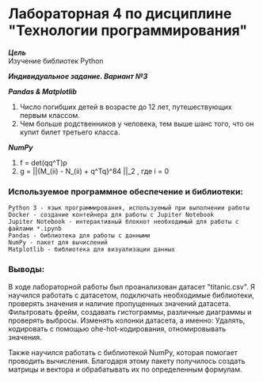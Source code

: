 # Лабораторная 4 по дисциплине "Технологии программирования"

___Цель___  
Изучение библиотек Python

___Индивидуальное задание. Вариант №3___<br>

___Pandas & Matplotlib___
1. Число погибших детей в возрасте до 12 лет, путешествующих первым классом.
2. Чем больше родственников у человека, тем выше шанс того, что он купит билет третьего класса.

___NumPy___
1. f = det(qq^T)p
2. g = ||{M_(ii) - N_(ii) + q^Tq}^84 ||_2 , где i = 0

### Используемое программное обеспечение и библиотеки:  
```
Python 3 - язык программирования, используемый при выполнении работы
Docker - создание контейнера для работы с Jupiter Notebook
Jupiter Notebook - интерактивный блокнот необходимый для работы с файлами *.ipynb
Pandas - библиотека для работы с данными
NumPy - пакет для вычислений
Matplotlib - библиотека для визуализации данных
```

### Выводы:
В ходе лабораторной работы был проанализован датасет "titanic.csv". Я научился работать с датасетом, подключать необходимые библиотеки, проверять значения и наличие пропущенных значений датасета. Фильтровать фрейм, создавать гистограммы, различные диаграммы и проверять выбросы. Изменять колонки датасета, а именно: Удалять, кодировать с помощью ohe-hot-кодирования, отномировывать значения.

Также научился работать с библиотекой NumPy, которая помогает проводить вычисления. Благодаря этому пакету получилось создать матрицы и вектора и обрабатывать их по определенным формулам.